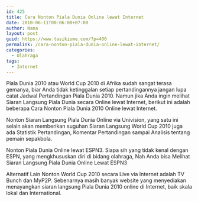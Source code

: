 ```yaml
---
id: 425
title: Cara Nonton Piala Dunia Online lewat Internet
date: 2010-06-11T00:06:08+07:00
author: Nana
layout: post
guid: https://www.tasikisme.com/?p=400
permalink: /cara-nonton-piala-dunia-online-lewat-internet/
categories:
  - Olahraga
tags:
  - Internet
---
```

Piala Dunia 2010 atau World Cup 2010 di Afrika sudah sangat terasa gemanya, biar Anda tidak ketinggalan setiap pertandingannya jangan lupa catat Jadwal Pertandingan Piala Dunia 2010. Namun jika Anda ingin melihat Siaran Langsung Piala Dunia secara Online lewat Internet, berikut ini adalah beberapa Cara Nonton Piala Dunia 2010 Online lewat Internet.

Nonton Siaran Langsung Piala Dunia Online via Univision, yang satu ini selain akan memberikan suguhan Siaran Langsung World Cup 2010 juga ada Statistik Pertandingan, Komentar Pertandingan sampai Analisis tentang pemain sepakbola.

Nonton Piala Dunia Online lewat ESPN3. Siapa sih yang tidak kenal dengan ESPN, yang mengkhususkan diri di bidang olahraga, Nah Anda bisa Melihat Siaran Langsung Piala Dunia Online Lewat ESPN3

Alternatif Lain Nonton World Cup 2010 secara Live via Internet adalah TV Bunch dan MyP2P. Sebenarnya masih banyak website yang menyediakan menayangkan siaran langsung Piala Dunia 2010 online di Internet, baik skala lokal dan International.
